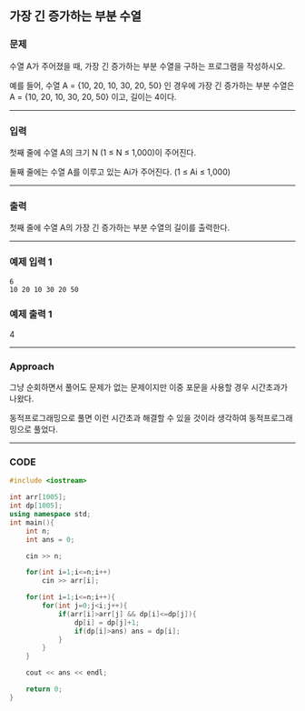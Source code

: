 ## 가장 긴 증가하는 부분 수열

### 문제
수열 A가 주어졌을 때, 가장 긴 증가하는 부분 수열을 구하는 프로그램을 작성하시오.

예를 들어, 수열 A = {10, 20, 10, 30, 20, 50} 인 경우에 가장 긴 증가하는 부분 수열은 A = {10, 20, 10, 30, 20, 50} 이고, 길이는 4이다.

--------------------------------------------------------

### 입력

첫째 줄에 수열 A의 크기 N (1 ≤ N ≤ 1,000)이 주어진다.

둘째 줄에는 수열 A를 이루고 있는 Ai가 주어진다. (1 ≤ Ai ≤ 1,000)

--------------------------------------------------------

### 출력

첫째 줄에 수열 A의 가장 긴 증가하는 부분 수열의 길이를 출력한다.

--------------------------------------------------------

### 예제 입력 1 
```
6
10 20 10 30 20 50
```
### 예제 출력 1 

4


--------------------------------------------------------

### Approach

그냥 순회하면서 풀어도 문제가 없는 문제이지만 이중 포문을 사용할 경우 시간초과가 나왔다.

동적프로그래밍으로 풀면 이런 시간초과 해결할 수 있을 것이라 생각하여 동적프로그래밍으로 풀었다.

--------------------------------------------------------

### CODE

```C++
#include <iostream>

int arr[1005];
int dp[1005];
using namespace std;
int main(){
    int n;
    int ans = 0;

    cin >> n;

    for(int i=1;i<=n;i++)
        cin >> arr[i];

    for(int i=1;i<=n;i++){
        for(int j=0;j<i;j++){
            if(arr[i]>arr[j] && dp[i]<=dp[j]){
                dp[i] = dp[j]+1;
                if(dp[i]>ans) ans = dp[i];
            }
        }
    }

    cout << ans << endl;

    return 0;
}
```
